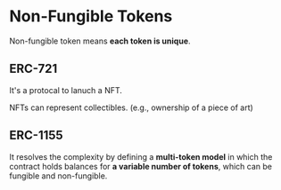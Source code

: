 # Non-Fungible Tokens

Non-fungible token means **each token is unique**.

## ERC-721

It's a protocal to lanuch a NFT.

NFTs can represent collectibles. (e.g., ownership of a piece of art)

## ERC-1155

It resolves the complexity by defining a **multi-token model** in which the contract holds balances for **a variable number of tokens**, which can be fungible and non-fungible.
